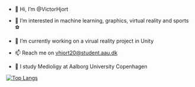 - 👋 Hi, I’m @VictorHjort
- 👀 I’m interested in machine learning, graphics, virtual reality and sports ⚽
- 🌱 I’m currently working on a virual reality project in Unity
- 📫 Reach me on vhjort20@student.aau.dk

- 🏫 I study Medioligy at Aalborg University Copenhagen

[![Top Langs](https://github-readme-stats-git-masterrstaa-rickstaa.vercel.app/api/top-langs/?username=VictorHjort)](https://github.com/anuraghazra/github-readme-stats)

